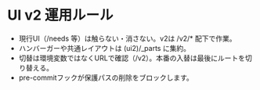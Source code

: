 # UI v2 運用ルール
- 現行UI（/needs 等）は触らない・消さない。v2は /v2/* 配下で作業。
- ハンバーガーや共通レイアウトは (ui2)/_parts に集約。
- 切替は環境変数ではなくURLで確認（/v2）。本番の入替は最後にルートを切り替える。
- pre-commitフックが保護パスの削除をブロックします。
